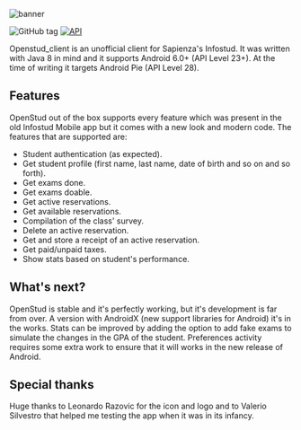 ![banner](https://user-images.githubusercontent.com/8293810/46977822-72575800-d0cd-11e8-90d9-6132083a0c33.png)

![GitHub tag](https://img.shields.io/github/tag/lithiumsr/openstud_client.svg)
[![API](https://img.shields.io/badge/API-28%2B-green.svg?style=flat)](https://android-arsenal.com/api?level=8)

Openstud_client is an unofficial client for Sapienza's Infostud.
It was written with Java 8 in mind and it supports Android 6.0+ (API Level 23+).
At the time of writing it targets Android Pie (API Level 28).

## Features
OpenStud out of the box supports every feature which was present in the old Infostud Mobile app but it comes with a new look and modern code.
The features that are supported are:
- Student authentication (as expected).
- Get student profile (first name, last name, date of birth and so on and so forth).
- Get exams done.
- Get exams doable.
- Get active reservations.
- Get available reservations.
- Compilation of the class' survey.
- Delete an active reservation.
- Get and store a receipt of an active reservation.
- Get paid/unpaid taxes.
- Show stats based on student's performance.

## What's next?
OpenStud is stable and it's perfectly working, but it's development is far from over.
A version with AndroidX (new support libraries for Android) it's in the works.
Stats can be improved by adding the option to add fake exams to simulate the changes in the GPA of the student.
Preferences activity requires some extra work to ensure that it will works in the new release of Android.

## Special thanks
Huge thanks to Leonardo Razovic for the icon and logo and to Valerio Silvestro that helped me testing the app when it was in its infancy.